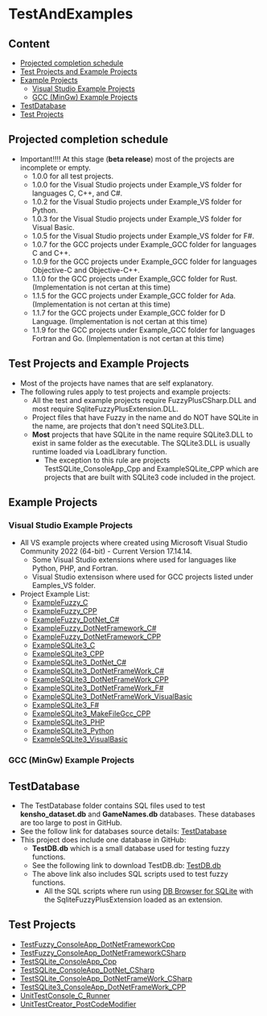 # TestAndExamples
## Content
- [Projected completion schedule]()
- [Test Projects and Example Projects](#test-projects-and-example-projects)
- [Example Projects](#example-projects)
  - [Visual Studio Example Projects](#visual-studio-example-projects)
  - [GCC (MinGw) Example Projects](#gcc-mingw-example-projects)
- [TestDatabase](#TestDatabase)
- [Test Projects](#test-projects)
## Projected completion schedule
- Important!!!! At this stage (**beta release**) most of the projects are incomplete or empty.
  - 1.0.0 for all test projects.
  - 1.0.0 for the Visual Studio projects under Example_VS folder for languages C, C++, and C#.
  - 1.0.2 for the Visual Studio projects under Example_VS folder for Python.
  - 1.0.3 for the Visual Studio projects under Example_VS folder for Visual Basic.
  - 1.0.5 for the Visual Studio projects under Example_VS folder for F#.
  - 1.0.7 for the GCC projects under Example_GCC folder for languages C and C++.
  - 1.0.9 for the GCC projects under Example_GCC folder for languages Objective-C and Objective-C++.
  - 1.1.0 for the GCC projects under Example_GCC folder for Rust. (Implementation is not certan at this time)
  - 1.1.5 for the GCC projects under Example_GCC folder for Ada. (Implementation is not certan at this time)
  - 1.1.7 for the GCC projects under Example_GCC folder for D Language. (Implementation is not certan at this time)
  - 1.1.9 for the GCC projects under Example_GCC folder for languages Fortran and Go. (Implementation is not certan at this time)
## Test Projects and Example Projects
- Most of the projects have names that are self explanatory. 
- The following rules apply to test projects and example projects:
  - All the test and example projects require FuzzyPlusCSharp.DLL and most require SqliteFuzzyPlusExtension.DLL.
  - Project files that have Fuzzy in the name and do NOT have SQLite in the name, are projects that don't need SQLite3.DLL.  
  - **Most** projects that have SQLite in the name require SQLite3.DLL to exist in same folder as the executable. The SQLite3.DLL is usually runtime loaded via LoadLibrary function.
	- The exception to this rule are projects TestSQLite_ConsoleApp_Cpp and ExampleSQLite_CPP which are projects that are built with SQLite3 code included in the project.
## Example Projects
### Visual Studio Example Projects
- All VS example projects where created using Microsoft Visual Studio Community 2022 (64-bit) - Current Version 17.14.14.
  - Some Visual Studio extensions where used for languages like Python, PHP, and Fortran.
  - Visual Studio extensison where used for GCC projects listed under Eamples_VS folder.
- Project Example List:
  - [ExampleFuzzy_C](https://github.com/David-Maisonave/SqliteFuzzyPlusExtension/tree/main/TestAndExamples/Eamples_VS/ExampleFuzzy_C)
  - [ExampleFuzzy_CPP](https://github.com/David-Maisonave/SqliteFuzzyPlusExtension/tree/main/TestAndExamples/Eamples_VS/ExampleFuzzy_CPP)
  - [ExampleFuzzy_DotNet_C#](https://github.com/David-Maisonave/SqliteFuzzyPlusExtension/tree/main/TestAndExamples/Eamples_VS/ExampleFuzzy_DotNet_C%23)
  - [ExampleFuzzy_DotNetFramework_C#](https://github.com/David-Maisonave/SqliteFuzzyPlusExtension/tree/main/TestAndExamples/Eamples_VS/ExampleFuzzy_DotNetFramework_C%23)
  - [ExampleFuzzy_DotNetFramework_CPP](https://github.com/David-Maisonave/SqliteFuzzyPlusExtension/tree/main/TestAndExamples/Eamples_VS/ExampleFuzzy_DotNetFramework_CPP)
  - [ExampleSQLite3_C](https://github.com/David-Maisonave/SqliteFuzzyPlusExtension/tree/main/TestAndExamples/Eamples_VS/ExampleSQLite3_C)
  - [ExampleSQLite3_CPP](https://github.com/David-Maisonave/SqliteFuzzyPlusExtension/tree/main/TestAndExamples/Eamples_VS/ExampleSQLite3_CPP)
  - [ExampleSQLite3_DotNet_C#](https://github.com/David-Maisonave/SqliteFuzzyPlusExtension/tree/main/TestAndExamples/Eamples_VS/ExampleSQLite3_DotNet_C%23)
  - [ExampleSQLite3_DotNetFrameWork_C#](https://github.com/David-Maisonave/SqliteFuzzyPlusExtension/tree/main/TestAndExamples/Eamples_VS/ExampleSQLite3_DotNetFrameWork_C%23)
  - [ExampleSQLite3_DotNetFrameWork_CPP](https://github.com/David-Maisonave/SqliteFuzzyPlusExtension/tree/main/TestAndExamples/Eamples_VS/ExampleSQLite3_DotNetFrameWork_CPP)
  - [ExampleSQLite3_DotNetFrameWork_F#](https://github.com/David-Maisonave/SqliteFuzzyPlusExtension/tree/main/TestAndExamples/Eamples_VS/ExampleSQLite3_DotNetFrameWork_F%23)
  - [ExampleSQLite3_DotNetFrameWork_VisualBasic](https://github.com/David-Maisonave/SqliteFuzzyPlusExtension/tree/main/TestAndExamples/Eamples_VS/ExampleSQLite3_DotNetFrameWork_VisualBasic)
  - [ExampleSQLite3_F#](https://github.com/David-Maisonave/SqliteFuzzyPlusExtension/tree/main/TestAndExamples/Eamples_VS/ExampleSQLite3_F%23)
  - [ExampleSQLite3_MakeFileGcc_CPP](https://github.com/David-Maisonave/SqliteFuzzyPlusExtension/tree/main/TestAndExamples/Eamples_VS/ExampleSQLite3_MakeFileGcc_CPP)
  - [ExampleSQLite3_PHP](https://github.com/David-Maisonave/SqliteFuzzyPlusExtension/tree/main/TestAndExamples/Eamples_VS/ExampleSQLite3_PHP)
  - [ExampleSQLite3_Python](https://github.com/David-Maisonave/SqliteFuzzyPlusExtension/tree/main/TestAndExamples/Eamples_VS/ExampleSQLite3_Python)
  - [ExampleSQLite3_VisualBasic](https://github.com/David-Maisonave/SqliteFuzzyPlusExtension/tree/main/TestAndExamples/Eamples_VS/ExampleSQLite3_VisualBasic) 
### GCC (MinGw) Example Projects

## TestDatabase
- The TestDatabase folder contains SQL files used to test **kensho_dataset.db** and **GameNames.db** databases. These databases are too large to post in GitHub. 
- See the follow link for databases source details: [TestDatabase](https://github.com/David-Maisonave/SqliteFuzzyPlusExtension/edit/main/TestAndExamples/TestDatabase)
- This project does include one database in GitHub:
  - **TestDB.db** which is a small database used for testing fuzzy functions.
  - See the following link to download TestDB.db: [TestDB.db](https://github.com/David-Maisonave/SqliteFuzzyPlusExtension/SqliteFuzzyPlusExtension/TestData)
  - The above link also includes SQL scripts used to test fuzzy functions.
	- All the SQL scripts where run using [DB Browser for SQLite](https://sqlitebrowser.org/dl/) with the SqliteFuzzyPlusExtension loaded as an extension.
## Test Projects
- [TestFuzzy_ConsoleApp_DotNetFrameworkCpp](https://github.com/David-Maisonave/SqliteFuzzyPlusExtension/edit/main/TestAndExamples/TestFuzzy_ConsoleApp_DotNetFrameworkCpp)
- [TestFuzzy_ConsoleApp_DotNetFrameworkCSharp](https://github.com/David-Maisonave/SqliteFuzzyPlusExtension/edit/main/TestAndExamples/TestFuzzy_ConsoleApp_DotNetFrameworkCSharp)
- [TestSQLite_ConsoleApp_Cpp](https://github.com/David-Maisonave/SqliteFuzzyPlusExtension/edit/main/TestAndExamples/TestSQLite_ConsoleApp_Cpp)
- [TestSQLite_ConsoleApp_DotNet_CSharp](https://github.com/David-Maisonave/SqliteFuzzyPlusExtension/edit/main/TestAndExamples/TestSQLite_ConsoleApp_DotNet_CSharp)
- [TestSQLite_ConsoleApp_DotNetFrameWork_CSharp](https://github.com/David-Maisonave/SqliteFuzzyPlusExtension/edit/main/TestAndExamples/TestSQLite_ConsoleApp_DotNetFrameWork_CSharp)
- [TestSQLite3_ConsoleApp_DotNetFrameWork_CPP](https://github.com/David-Maisonave/SqliteFuzzyPlusExtension/edit/main/TestAndExamplesTestSQLite3_ConsoleApp_DotNetFrameWork_CPP/)
- [UnitTestConsole_C_Runner](https://github.com/David-Maisonave/SqliteFuzzyPlusExtension/edit/main/TestAndExamples/UnitTestConsole_C_Runner)
- [UnitTestCreator_PostCodeModifier](https://github.com/David-Maisonave/SqliteFuzzyPlusExtension/edit/main/TestAndExamples/UnitTestCreator_PostCodeModifier)

